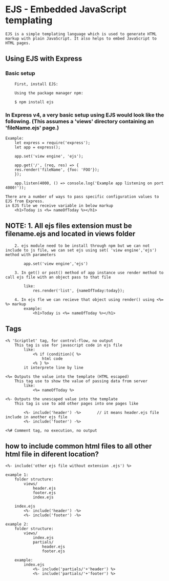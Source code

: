 # EJS - Embedded JavaScript templating

    EJS is a simple templating language which is used to generate HTML markup with plain JavaScript. It also helps to embed JavaScript to HTML pages.

## Using EJS with Express

### Basic setup
        First, install EJS:

        Using the package manager npm:

        $ npm install ejs

### In Express v4, a very basic setup using EJS would look like the following. (This assumes a 'views' directory containing an 'fileName.ejs' page.)

    Example:
        let express = require('express');
        let app = express();

        app.set('view engine', 'ejs');

        app.get('/', (req, res) => {
        res.render('fileName', {foo: 'FOO'});
        });

        app.listen(4000, () => console.log('Example app listening on port 4000!'));

    There are a number of ways to pass specific configuration values to EJS from Express.
    in EJS file we receive variable in below markup
        <h1>Today is <%= nameOfToday %></h1>

## NOTE: 1. All ejs files extension must be filename.ejs and located in views folder
        
        2. ejs module need to be install through npm but we can not include to js file, we can set ejs using set( 'view engine','ejs') method with parameters

            app.set('view engine','ejs')
        
        3. In get() or post() method of app instance use render method to call ejs file with an object pass to that file

            like:
                res.render('list', {nameOfToday:today});

        4. In ejs fle we can recieve that object using render() using <%= %> markup
            example:
                <h1>Today is <%= nameOfToday %></h1>

## Tags
    <% 'Scriptlet' tag, for control-flow, no output
        This tag is use for javascript code in ejs file
            like:
                <% if (condition){ %>
                    html code
                <% } %>
            it interprete line by line

    <%= Outputs the value into the template (HTML escaped)
        This tag use to show the value of passing data from server
            like:
                <%= nameOfToday %>
                
    <%- Outputs the unescaped value into the template   
        This tag is use to add other pages into one pages like

            <%- include('header') -%>       // it means header.ejs file include in another ejs file
            <%- include('footer') -%>

    <%# Comment tag, no execution, no output


## how to include common html files to all other html file in diferent location?

    <%- include('other ejs file without extension .ejs') %>

    example 1:
        folder structure:
            views/
                header.ejs
                footer.ejs
                index.ejs

        index.ejs
            <%- include('header') -%>
            <%- include('footer') -%>

    example 2:
        folder structure:
            views/
                index.ejs
                partials/
                    header.ejs
                    footer.ejs

        example:
            index.ejs
                <%- include('partials/'+'header') %>
                <%- include('partials/'+'footer') %>
